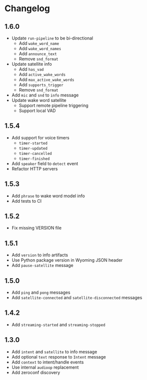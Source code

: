 # Changelog

## 1.6.0

- Update `run-pipeline` to be bi-directional
    - Add `wake_word_name`
    - Add `wake_word_names`
    - Add `announce_text`
    - Remove `snd_format`
- Update satellite info
    - Add `has_vad`
    - Add `active_wake_words`
    - Add `max_active_wake_words`
    - Add `supports_trigger`
    - Remove `snd_format`
- Add `mic` and `snd` to `info` message
- Update wake word satellite
    - Support remote pipeline triggering
    - Support local VAD

## 1.5.4

- Add support for voice timers
    - `timer-started`
    - `timer-updated`
    - `timer-cancelled`
    - `timer-finished`
- Add `speaker` field to `detect` event
- Refactor HTTP servers

## 1.5.3

- Add `phrase` to wake word model info
- Add tests to CI

## 1.5.2

- Fix missing VERSION file

## 1.5.1

- Add `version` to info artifacts
- Use Python package version in Wyoming JSON header
- Add `pause-satellite` message

## 1.5.0

- Add `ping` and `pong` messages
- Add `satellite-connected` and `satellite-disconnected` messages

## 1.4.2

- Add `streaming-started` and `streaming-stopped`

## 1.3.0

- Add `intent` and `satellite` to info message
- Add optional `text` response to `Intent` message
- Add `context` to intent/handle events
- Use internal `audioop` replacement
- Add zeroconf discovery
